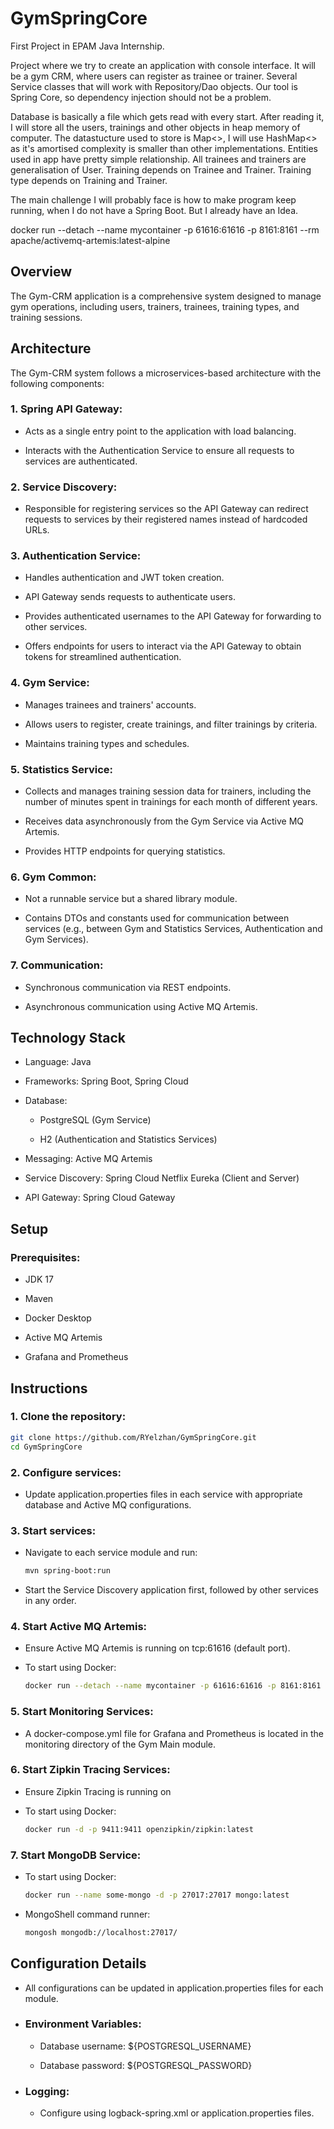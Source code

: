 # GymSpringCore

First Project in EPAM Java Internship.

Project where we try to create an application with console interface. It will be a gym CRM, where users can register as trainee or trainer.
Several Service classes that will work with Repository/Dao objects. Our tool is Spring Core, so dependency injection should not be a problem.

Database is basically a file which gets read with every start. After reading it, I will store all the users, trainings and other objects in heap memory of computer. The datastucture used to store is Map<>, I will use HashMap<> as it's amortised complexity is smaller than other implementations. Entities used in app have pretty simple relationship. All trainees and trainers are generalisation of User. Training depends on Trainee and Trainer. Training type depends on Training and Trainer.

The main challenge I will probably face is how to make program keep running, when I do not have a Spring Boot. But I already have an Idea.

docker run --detach --name mycontainer -p 61616:61616 -p 8161:8161 --rm apache/activemq-artemis:latest-alpine

## Overview

The Gym-CRM application is a comprehensive system designed to manage gym operations, including users, trainers, trainees, training types, and training sessions.

## Architecture

The Gym-CRM system follows a microservices-based architecture with the following components:

### 1.  Spring API Gateway:

- Acts as a single entry point to the application with load balancing.

- Interacts with the Authentication Service to ensure all requests to services are authenticated.

### 2. Service Discovery:

- Responsible for registering services so the API Gateway can redirect requests to services by their registered names instead of hardcoded URLs.

### 3. Authentication Service:

- Handles authentication and JWT token creation.

- API Gateway sends requests to authenticate users.

- Provides authenticated usernames to the API Gateway for forwarding to other services.

- Offers endpoints for users to interact via the API Gateway to obtain tokens for streamlined authentication.

### 4. Gym Service:

- Manages trainees and trainers' accounts.

- Allows users to register, create trainings, and filter trainings by criteria.

- Maintains training types and schedules.

### 5. Statistics Service:

- Collects and manages training session data for trainers, including the number of minutes spent in trainings for each month of different years.

- Receives data asynchronously from the Gym Service via Active MQ Artemis.

- Provides HTTP endpoints for querying statistics.

### 6. Gym Common:

- Not a runnable service but a shared library module.

- Contains DTOs and constants used for communication between services (e.g., between Gym and Statistics Services, Authentication and Gym Services).

### 7. Communication:

- Synchronous communication via REST endpoints.

- Asynchronous communication using Active MQ Artemis.

## Technology Stack

- Language: Java

- Frameworks: Spring Boot, Spring Cloud

- Database:

  - PostgreSQL (Gym Service)

  - H2 (Authentication and Statistics Services)

- Messaging: Active MQ Artemis

- Service Discovery: Spring Cloud Netflix Eureka (Client and Server)

- API Gateway: Spring Cloud Gateway

## Setup

### Prerequisites:

- JDK 17

- Maven

- Docker Desktop

- Active MQ Artemis

- Grafana and Prometheus

## Instructions

### 1. Clone the repository:

  ```bash
  git clone https://github.com/RYelzhan/GymSpringCore.git
  cd GymSpringCore
  ```

### 2. Configure services:

- Update application.properties files in each service with appropriate database and Active MQ configurations.

### 3. Start services:

- Navigate to each service module and run:

  ```bash
  mvn spring-boot:run
  ```

- Start the Service Discovery application first, followed by other services in any order.

### 4. Start Active MQ Artemis:

- Ensure Active MQ Artemis is running on tcp:61616 (default port).

- To start using Docker:

  ```bash
  docker run --detach --name mycontainer -p 61616:61616 -p 8161:8161 apache/activemq-artemis:latest-alpine
  ```

### 5. Start Monitoring Services:

- A docker-compose.yml file for Grafana and Prometheus is located in the monitoring directory of the Gym Main module.

### 6. Start Zipkin Tracing Services:

- Ensure Zipkin Tracing is running on 

- To start using Docker:

  ```bash
  docker run -d -p 9411:9411 openzipkin/zipkin:latest
  ```

### 7. Start MongoDB Service:

- To start using Docker:

  ```bash
  docker run --name some-mongo -d -p 27017:27017 mongo:latest
  ```
  
- MongoShell command runner:

  ```bash
  mongosh mongodb://localhost:27017/
  ```
  
## Configuration Details

- All configurations can be updated in application.properties files for each module.

- ### Environment Variables:

  - Database username: ${POSTGRESQL_USERNAME}

  - Database password: ${POSTGRESQL_PASSWORD}

- ### Logging:

  - Configure using logback-spring.xml or application.properties files.

